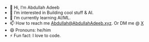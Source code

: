 - 👋 Hi, I’m Abdullah Adeeb
- 👀 I’m interested in Building cool stuff & AI.
- 🌱 I’m currently learning AI/ML.
- 📫 How to reach me Abdullah@AbdullahAdeeb.xyz. Or DM me @ [X](https://x.com/AbdullahAdeebi)
- 😄 Pronouns: he/him
- ⚡ Fun fact: I love to code.
